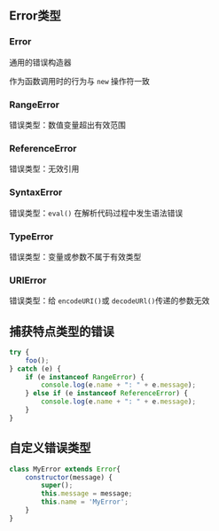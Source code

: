 ## Error类型

### Error

通用的错误构造器

作为函数调用时的行为与 `new` 操作符一致

### RangeError

错误类型：数值变量超出有效范围

### ReferenceError

错误类型：无效引用

### SyntaxError
错误类型：`eval()` 在解析代码过程中发生语法错误

### TypeError
错误类型：变量或参数不属于有效类型

### URIError
错误类型：给 `encodeURI()`或  `decodeURl()`传递的参数无效

## 捕获特点类型的错误

```js
try {
    foo();
} catch (e) {
    if (e instanceof RangeError) {
        console.log(e.name + ": " + e.message);
    } else if (e instanceof ReferenceError) {
        console.log(e.name + ": " + e.message);
    }
}
```

## 自定义错误类型

```js
class MyError extends Error{
    constructor(message) {
        super();
        this.message = message;
        this.name = 'MyError';
    }
}
```
